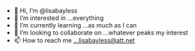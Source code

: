 - 👋 Hi, I’m @lisabayless
- 👀 I’m interested in ...everything
- 🌱 I’m currently learning ...as much as I can
- 💞️ I’m looking to collaborate on ...whatever peaks my interest 
- 📫 How to reach me ...lisabayless@att.net

<!---
lisabayless/lisabayless is a ✨ special ✨ repository because its `README.md` (this file) appears on your GitHub profile.
You can click the Preview link to take a look at your changes.
--->
